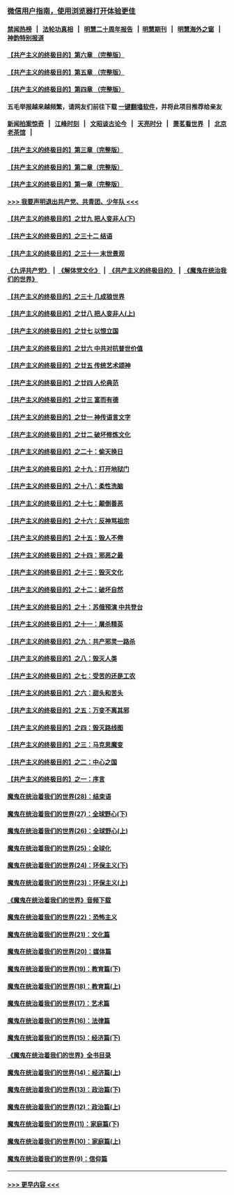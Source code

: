 ### [微信用户指南，使用浏览器打开体验更佳](https://github.com/gfw-breaker/banned-news1/blob/master/indexes/wechat-guide.md?t=0)
#### [禁闻热榜](热点新闻.md?t=0)  &nbsp;&nbsp;|&nbsp;&nbsp; [法轮功真相](https://github.com/gfw-breaker/truth/blob/master/README.md?t=0) &nbsp;&nbsp;|&nbsp;&nbsp; [明慧二十周年报告](https://github.com/gfw-breaker/mh-reports/blob/master/README.md?t=0) &nbsp;&nbsp;|&nbsp;&nbsp;[明慧期刊](https://github.com/gfw-breaker/mh-qikan) &nbsp;&nbsp;|&nbsp;&nbsp; [明慧海外之窗](https://github.com/gfw-breaker/mh-news/blob/master/README.md?t=0) &nbsp;&nbsp;|&nbsp;&nbsp; [神韵特别报道](https://github.com/gfw-breaker/mh-news/blob/master/shenyun.md?t=0)
#### [【共产主义的终极目的】第六章 （完整版）](../pages/nsc422/n11428913.md?t=02090955) 
#### [【共产主义的终极目的】第五章 （完整版）](../pages/nsc422/n11428912.md?t=02090955) 
#### [【共产主义的终极目的】第四章 （完整版）](../pages/nsc422/n11428907.md?t=02090955) 
#### 五毛举报越来越频繁，请网友们前往下载 [一键翻墙软件](https://github.com/gfw-breaker/ssr-accounts)，并将此项目推荐给亲友
#### [新闻拍案惊奇](https://github.com/gfw-breaker/banned-news1/blob/master/pages/link4.md) &nbsp;&nbsp;|&nbsp;&nbsp; [江峰时刻](https://github.com/gfw-breaker/banned-news1/blob/master/pages/link4.md) &nbsp;&nbsp;|&nbsp;&nbsp; [文昭谈古论今](https://github.com/gfw-breaker/banned-news1/blob/master/pages/link4.md) &nbsp;&nbsp;|&nbsp;&nbsp; [天亮时分](https://github.com/gfw-breaker/banned-news1/blob/master/pages/link4.md) &nbsp;&nbsp;|&nbsp;&nbsp; [萧茗看世界](https://github.com/gfw-breaker/banned-news1/blob/master/pages/link4.md) &nbsp;&nbsp;|&nbsp;&nbsp; [北京老茶馆](https://github.com/gfw-breaker/banned-news1/blob/master/pages/link4.md) &nbsp;&nbsp;|&nbsp;&nbsp; 
#### [【共产主义的终极目的】第三章（完整版）](../pages/nsc422/n11428848.md?t=02090955) 
#### [【共产主义的终极目的】第二章（完整版）](../pages/nsc422/n11428831.md?t=02090955) 
#### [【共产主义的终极目的】第一章（完整版）](../pages/nsc422/n11417651.md?t=02090955) 
#### [>>> 我要声明退出共产党、共青团、少年队 <<<](https://github.com/begood0513/goodnews/blob/master/quit/letter.md) 
#### [【共产主义的终极目的】之廿九 把人变非人(下)](../pages/nsc422/n11344140.md?t=02090955) 
#### [【共产主义的终极目的】之三十二 结语](../pages/nsc422/n11360535.md?t=02090955) 
#### [【共产主义的终极目的】之三十一 末世景观](../pages/nsc422/n11351129.md?t=02090955) 
#### [《九评共产党》](https://github.com/begood0513/9ping.md/blob/master/README.md) &nbsp;|&nbsp; [《解体党文化》](../../../../jtdwh.md/blob/master/README.md)  &nbsp;|&nbsp; [《共产主义的终极目的》](../../../../gczydzjmd.md/blob/master/README.md) &nbsp;|&nbsp; [《魔鬼在统治我们的世界》](../../../../mgztzwmdsj.md/blob/master/README.md) 
#### [【共产主义的终极目的】之三十 几成狼世界](../pages/nsc422/n11348280.md?t=02090955) 
#### [【共产主义的终极目的】之廿八 把人变非人(上)](../pages/nsc422/n11340492.md?t=02090955) 
#### [【共产主义的终极目的】之廿七 以恨立国](../pages/nsc422/n11336944.md?t=02090955) 
#### [【共产主义的终极目的】之廿六 中共对抗普世价值](../pages/nsc422/n11324785.md?t=02090955) 
#### [【共产主义的终极目的】之廿五 传统艺术颂神](../pages/nsc422/n11296396.md?t=02090955) 
#### [【共产主义的终极目的】之廿四 人伦典范](../pages/nsc422/n11296397.md?t=02090955) 
#### [【共产主义的终极目的】之廿三 富而有德](../pages/nsc422/n11283598.md?t=02090955) 
#### [【共产主义的终极目的】之廿一 神传语言文字](../pages/nsc422/n11263265.md?t=02090955) 
#### [【共产主义的终极目的】之廿二 破坏修炼文化](../pages/nsc422/n11245728.md?t=02090955) 
#### [【共产主义的终极目的】之二十：偷天换日](../pages/nsc422/n11238846.md?t=02090955) 
#### [【共产主义的终极目的】之十九：打开地狱门](../pages/nsc422/n11206376.md?t=02090955) 
#### [【共产主义的终极目的】之十八：柔性洗脑](../pages/nsc422/n11199994.md?t=02090955) 
#### [【共产主义的终极目的】之十七：颠倒善恶](../pages/nsc422/n11179782.md?t=02090955) 
#### [【共产主义的终极目的】之十六：反神骂祖宗](../pages/nsc422/n11166798.md?t=02090955) 
#### [【共产主义的终极目的】之十五：毁人不倦](../pages/nsc422/n11166792.md?t=02090955) 
#### [【共产主义的终极目的】之十四：邪恶之最](../pages/nsc422/n11150249.md?t=02090955) 
#### [【共产主义的终极目的】之十三：毁灭文化](../pages/nsc422/n11135227.md?t=02090955) 
#### [【共产主义的终极目的】之十二：破坏自然](../pages/nsc422/n11135214.md?t=02090955) 
#### [【共产主义的终极目的】之十：苏俄预演 中共登台](../pages/nsc422/n11118424.md?t=02090955) 
#### [【共产主义的终极目的】之十一：屠杀精英](../pages/nsc422/n11118442.md?t=02090955) 
#### [【共产主义的终极目的】之九：共产邪灵一路杀](../pages/nsc422/n11114139.md?t=02090955) 
#### [【共产主义的终极目的】之八：毁灭人类](../pages/nsc422/n11108503.md?t=02090955) 
#### [【共产主义的终极目的】之七：受苦的还是工农](../pages/nsc422/n11101809.md?t=02090955) 
#### [【共产主义的终极目的】之六：甜头和苦头](../pages/nsc422/n11096971.md?t=02090955) 
#### [【共产主义的终极目的】之五：万变不离其邪](../pages/nsc422/n11091285.md?t=02090955) 
#### [【共产主义的终极目的】之四：毁灭路线图](../pages/nsc422/n11086284.md?t=02090955) 
#### [【共产主义的终极目的】之三：马克思魔变](../pages/nsc422/n11061941.md?t=02090955) 
#### [【共产主义的终极目的】之二：中心之国](../pages/nsc422/n11047728.md?t=02090955) 
#### [【共产主义的终极目的】之一：序言](../pages/nsc422/n11086077.md?t=02090955) 
#### [魔鬼在统治着我们的世界(28)：结束语](../pages/nsc422/n10936246.md?t=02090955) 
#### [魔鬼在统治着我们的世界(27)：全球野心(下)](../pages/nsc422/n10928319.md?t=02090955) 
#### [魔鬼在统治着我们的世界(26)：全球野心(上)](../pages/nsc422/n10900318.md?t=02090955) 
#### [魔鬼在统治着我们的世界(25)：全球化](../pages/nsc422/n10788205.md?t=02090955) 
#### [魔鬼在统治着我们的世界(24)：环保主义(下)](../pages/nsc422/n10695307.md?t=02090955) 
#### [魔鬼在统治着我们的世界(23)：环保主义(上)](../pages/nsc422/n10688613.md?t=02090955) 
#### [《魔鬼在统治着我们的世界》音频下载](../pages/nsc422/n10635553.md?t=02090955) 
#### [魔鬼在统治着我们的世界(22)：恐怖主义](../pages/nsc422/n10614727.md?t=02090955) 
#### [魔鬼在统治着我们的世界(21)：文化篇](../pages/nsc422/n10597706.md?t=02090955) 
#### [魔鬼在统治着我们的世界(20)：媒体篇](../pages/nsc422/n10586579.md?t=02090955) 
#### [魔鬼在统治着我们的世界(19)：教育篇(下)](../pages/nsc422/n10564808.md?t=02090955) 
#### [魔鬼在统治着我们的世界(18)：教育篇(上)](../pages/nsc422/n10526970.md?t=02090955) 
#### [魔鬼在统治着我们的世界(17)：艺术篇](../pages/nsc422/n10499093.md?t=02090955) 
#### [魔鬼在统治着我们的世界(16)：法律篇](../pages/nsc422/n10485969.md?t=02090955) 
#### [魔鬼在统治着我们的世界(15)：经济篇(下)](../pages/nsc422/n10469975.md?t=02090955) 
#### [《魔鬼在统治着我们的世界》全书目录](../pages/nsc422/n10464261.md?t=02090955) 
#### [魔鬼在统治着我们的世界(14)：经济篇(上)](../pages/nsc422/n10457370.md?t=02090955) 
#### [魔鬼在统治着我们的世界(13)：政治篇(下)](../pages/nsc422/n10448270.md?t=02090955) 
#### [魔鬼在统治着我们的世界(12)：政治篇(上)](../pages/nsc422/n10444576.md?t=02090955) 
#### [魔鬼在统治着我们的世界(11)：家庭篇(下)](../pages/nsc422/n10440961.md?t=02090955) 
#### [魔鬼在统治着我们的世界(10)：家庭篇(上)](../pages/nsc422/n10435448.md?t=02090955) 
#### [魔鬼在统治着我们的世界(9)：信仰篇](../pages/nsc422/n10432159.md?t=02090955) 

----
#### [ >>> 更早内容 <<< ](../indexes/nsc422-earlier.md)

